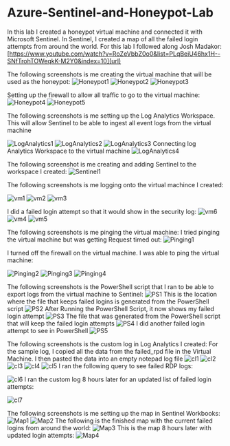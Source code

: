 # Azure-Sentinel-and-Honeypot-Lab
In this lab I created a honeypot virtual machine and connected it with Microsoft Sentinel. In Sentinel, I created a map of all the failed login attempts from around the world. For this lab I followed along Josh Madakor: [https://www.youtube.com/watch?v=RoZeVbbZ0o0&list=PLqBeiU46hx1H--SNfTrohTOWeqkK-M2Y0&index=10](url)

The following screenshots is me creating the virtual machine that will be used as the honeypot:
![Honeypot1](https://github.com/WarRoc22/Azure-Sentinel-and-Honeypot-Lab/assets/148729293/8efcdc9b-c1c9-4114-80f7-0f0dac6911fa)
![Honeypot2](https://github.com/WarRoc22/Azure-Sentinel-and-Honeypot-Lab/assets/148729293/152da059-d30c-43be-a50f-b6906617dc5b)
![Honeypot3](https://github.com/WarRoc22/Azure-Sentinel-and-Honeypot-Lab/assets/148729293/476cdd90-55c5-4225-b4a8-d61333a1540a)

Setting up the firewall to allow all traffic to go to the virtual machine:
![Honeypot4](https://github.com/WarRoc22/Azure-Sentinel-and-Honeypot-Lab/assets/148729293/860523c2-6432-4548-b47a-ea57ef603122)
![Honeypot5](https://github.com/WarRoc22/Azure-Sentinel-and-Honeypot-Lab/assets/148729293/f00347ff-99ad-47c9-ae9b-1b7a20bc8cdc)


The following screenshots is me setting up the Log Analytics Workspace. This will allow Sentinel to be able to ingest all event logs from the virtual machine

![LogAnalytics1](https://github.com/WarRoc22/Azure-Sentinel-and-Honeypot-Lab/assets/148729293/dbf374f7-8a80-4fc3-be97-05b9bae3caca)
![LogAnalytics2](https://github.com/WarRoc22/Azure-Sentinel-and-Honeypot-Lab/assets/148729293/018f2315-2e83-4adb-8106-ca288cf6e24b)
![LogAnalytics3](https://github.com/WarRoc22/Azure-Sentinel-and-Honeypot-Lab/assets/148729293/31b518c9-208e-47f5-bc3b-c44c8180bae7)
Connecting log Analytics Workspace to the virtual machine
![LogAnalytics4](https://github.com/WarRoc22/Azure-Sentinel-and-Honeypot-Lab/assets/148729293/9bcb6c47-0a42-4b7c-a033-1a412800bf0d)


The following screenshot is me creating and adding Sentinel to the workspace I created:
![Sentinel1](https://github.com/WarRoc22/Azure-Sentinel-and-Honeypot-Lab/assets/148729293/02d0dac2-0c7f-4644-9155-03db9973d4dc)


The following screenshots is me logging onto the virtual machince I created:

![vm1](https://github.com/WarRoc22/Azure-Sentinel-and-Honeypot-Lab/assets/148729293/c2af1003-8a81-425e-baa8-050e87c9aee2)
![vm2](https://github.com/WarRoc22/Azure-Sentinel-and-Honeypot-Lab/assets/148729293/a0d292e8-9cd0-4914-9917-ca02a32606af)
![vm3](https://github.com/WarRoc22/Azure-Sentinel-and-Honeypot-Lab/assets/148729293/1d9b4a5c-f7c9-405c-8a80-5d8accaa432c)

I did a failed login attempt so that it would show in the security log:
![vm6](https://github.com/WarRoc22/Azure-Sentinel-and-Honeypot-Lab/assets/148729293/a643d9c8-49c3-4389-82d0-2ec01b076f68)
![vm4](https://github.com/WarRoc22/Azure-Sentinel-and-Honeypot-Lab/assets/148729293/a6b76fac-2a20-4552-9904-9fb121671ca4)
![vm5](https://github.com/WarRoc22/Azure-Sentinel-and-Honeypot-Lab/assets/148729293/b53f5180-b0ab-46a1-9915-010f197cb7a0)


The following screenshots is me pinging the virtual machine:
I tried pinging the virtual machine but was getting Request timed out:
![Pinging1](https://github.com/WarRoc22/Azure-Sentinel-and-Honeypot-Lab/assets/148729293/adacd732-df02-4ba7-8344-4ceba93106c7)

I turned off the firewall on the virtual machine. I was able to ping the virtual machine:

![Pinging2](https://github.com/WarRoc22/Azure-Sentinel-and-Honeypot-Lab/assets/148729293/26ac4d79-263c-4952-9c4d-abe42a67fa47)
![Pinging3](https://github.com/WarRoc22/Azure-Sentinel-and-Honeypot-Lab/assets/148729293/c82f8578-a71c-4b9e-b3c2-1f3287811466)
![Pinging4](https://github.com/WarRoc22/Azure-Sentinel-and-Honeypot-Lab/assets/148729293/f368ce6d-5055-4613-8ee9-941d8d6f3352)


The following screenshots is the PowerShell script that I ran to be able to export logs from the virtual machine to Sentinel:
![PS1](https://github.com/WarRoc22/Azure-Sentinel-and-Honeypot-Lab/assets/148729293/1447a091-daca-4a46-9ac9-dbc53c5792ea)
This is the location where the file that keeps failed logins is generated from the PowerShell script
![PS2](https://github.com/WarRoc22/Azure-Sentinel-and-Honeypot-Lab/assets/148729293/3814f179-b5e4-4503-be82-1bcd4b87beee)
After Running the PowerShell Script, it now shows my failed login attempt
![PS3](https://github.com/WarRoc22/Azure-Sentinel-and-Honeypot-Lab/assets/148729293/6ab78b5c-5ff8-4d7d-9be1-3741a59e6cc7)
The file that was generated from the PowerShell script that will keep the failed login attempts
![PS4](https://github.com/WarRoc22/Azure-Sentinel-and-Honeypot-Lab/assets/148729293/147f2006-57e5-49d9-89fd-c12dee85cb87)
I did another failed login attempt to see in PowerShell
![PS5](https://github.com/WarRoc22/Azure-Sentinel-and-Honeypot-Lab/assets/148729293/35ec13aa-d5cc-4f18-a65f-b96ecc500c3d)


The following screenshots is the custom log in Log Analytics I created:
For the sample log, I copied all the data from the failed_rpd file in the Virtual Machine. I then pasted the data into an empty notepad log file
![cl1](https://github.com/WarRoc22/Azure-Sentinel-and-Honeypot-Lab/assets/148729293/11080c73-d7db-44f5-bcc4-de940e7845bc)
![cl2](https://github.com/WarRoc22/Azure-Sentinel-and-Honeypot-Lab/assets/148729293/9ea9c160-a5a3-48f9-89f3-3f8a9b3fe7ce)
![cl3](https://github.com/WarRoc22/Azure-Sentinel-and-Honeypot-Lab/assets/148729293/031f82a8-9914-4445-86a1-2b64e428b952)
![cl4](https://github.com/WarRoc22/Azure-Sentinel-and-Honeypot-Lab/assets/148729293/1502d9d2-f2dc-4639-919b-fc89cad9158e)
![cl5](https://github.com/WarRoc22/Azure-Sentinel-and-Honeypot-Lab/assets/148729293/a539ba4f-755b-4205-bb84-bb1c31479c8e)
I ran the following query to see failed RDP logs:

![cl6](https://github.com/WarRoc22/Azure-Sentinel-and-Honeypot-Lab/assets/148729293/3ba5ee57-f149-46bb-8536-fd41b7852de4)
I ran the custom log 8 hours later for an updated list of failed login attempts:

![cl7](https://github.com/WarRoc22/Azure-Sentinel-and-Honeypot-Lab/assets/148729293/c7a2276d-fa3d-43f0-b32c-6546642c699a)


The following screenshots is me setting up the map in Sentinel Workbooks:
![Map1](https://github.com/WarRoc22/Azure-Sentinel-and-Honeypot-Lab/assets/148729293/748a3193-1a4e-4f2e-ba6d-d5fca152e86f)
![Map2](https://github.com/WarRoc22/Azure-Sentinel-and-Honeypot-Lab/assets/148729293/b03ca328-bdd2-4abe-b382-293f75079f70)
The following is the finished map with the current failed logins from around the world:
![Map3](https://github.com/WarRoc22/Azure-Sentinel-and-Honeypot-Lab/assets/148729293/c86b55fa-75e5-4a23-9733-5337d60e67f6)
This is the map 8 hours later with updated login attempts:
![Map4](https://github.com/WarRoc22/Azure-Sentinel-and-Honeypot-Lab/assets/148729293/bb6f0b57-6f71-4000-a0c4-b844244ca643)








